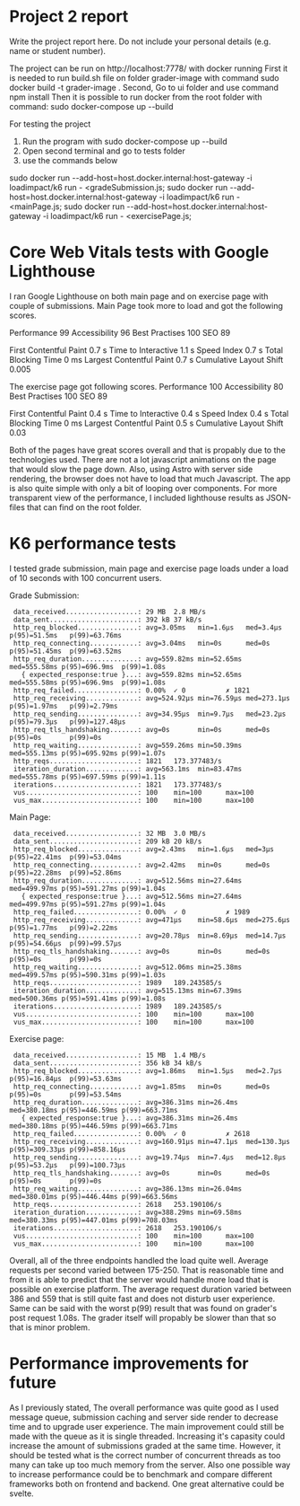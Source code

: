 # Project 2 report

Write the project report here. Do not include your personal
details (e.g. name or student number).

The project can be run on http://localhost:7778/ with docker running 
First it is needed to run build.sh file on folder grader-image with command sudo docker build -t grader-image .
Second, Go to ui folder and use command npm install
Then it is possible to run docker from the root folder with command: sudo docker-compose up --build

For testing the project
1. Run the program with sudo docker-compose up --build
2. Open second terminal and go to tests folder
2. use the commands below

sudo docker run --add-host=host.docker.internal:host-gateway -i loadimpact/k6 run - <gradeSubmission.js;
sudo docker run --add-host=host.docker.internal:host-gateway -i loadimpact/k6 run - <mainPage.js; 
sudo docker run --add-host=host.docker.internal:host-gateway -i loadimpact/k6 run - <exercisePage.js;



# Core Web Vitals tests with Google Lighthouse
I ran Google Lighthouse on both main page and on exercise page with couple of submissions.
Main Page took more to load and got the following scores.

Performance 99
Accessibility 96
Best Practises 100
SEO 89

First Contentful Paint 0.7 s
Time to Interactive 1.1 s
Speed Index 0.7 s
Total Blocking Time 0 ms
Largest Contentful Paint 0.7 s
Cumulative Layout Shift 0.005

The exercise page got following scores.
Performance 100
Accessibility 80
Best Practises 100
SEO 89

First Contentful Paint 0.4 s
Time to Interactive 0.4 s
Speed Index 0.4 s
Total Blocking Time 0 ms
Largest Contentful Paint 0.5 s
Cumulative Layout Shift 0.03

Both of the pages have great scores overall and that is propably due to the technologies used. There are not a lot javascript animations on the page that would slow the page down.
Also, using Astro with server side rendering, the browser does not have to load that much Javascript. The app is also quite simple with only a bit of looping over components.
For more transparent view of the performance, I included lighthouse results as JSON-files that can find on the root folder.
# K6 performance tests
I tested grade submission, main page and exercise page loads under a load of 10 seconds with 100 concurrent users.

Grade Submission:

     data_received..................: 29 MB  2.8 MB/s
     data_sent......................: 392 kB 37 kB/s
     http_req_blocked...............: avg=3.05ms   min=1.6µs   med=3.4µs    p(95)=51.5ms   p(99)=63.76ms 
     http_req_connecting............: avg=3.04ms   min=0s      med=0s       p(95)=51.45ms  p(99)=63.52ms 
     http_req_duration..............: avg=559.82ms min=52.65ms med=555.58ms p(95)=696.9ms  p(99)=1.08s   
       { expected_response:true }...: avg=559.82ms min=52.65ms med=555.58ms p(95)=696.9ms  p(99)=1.08s   
     http_req_failed................: 0.00%  ✓ 0          ✗ 1821 
     http_req_receiving.............: avg=524.92µs min=76.59µs med=273.1µs  p(95)=1.97ms   p(99)=2.79ms  
     http_req_sending...............: avg=34.95µs  min=9.7µs   med=23.2µs   p(95)=79.3µs   p(99)=127.48µs
     http_req_tls_handshaking.......: avg=0s       min=0s      med=0s       p(95)=0s       p(99)=0s      
     http_req_waiting...............: avg=559.26ms min=50.39ms med=555.13ms p(95)=695.92ms p(99)=1.07s   
     http_reqs......................: 1821   173.377483/s
     iteration_duration.............: avg=563.1ms  min=83.47ms med=555.78ms p(95)=697.59ms p(99)=1.11s   
     iterations.....................: 1821   173.377483/s
     vus............................: 100    min=100      max=100
     vus_max........................: 100    min=100      max=100

Main Page:

     data_received..................: 32 MB  3.0 MB/s
     data_sent......................: 209 kB 20 kB/s
     http_req_blocked...............: avg=2.43ms   min=1.6µs   med=3µs      p(95)=22.41ms  p(99)=53.04ms
     http_req_connecting............: avg=2.42ms   min=0s      med=0s       p(95)=22.28ms  p(99)=52.86ms
     http_req_duration..............: avg=512.56ms min=27.64ms med=499.97ms p(95)=591.27ms p(99)=1.04s  
       { expected_response:true }...: avg=512.56ms min=27.64ms med=499.97ms p(95)=591.27ms p(99)=1.04s  
     http_req_failed................: 0.00%  ✓ 0          ✗ 1989 
     http_req_receiving.............: avg=471µs    min=58.6µs  med=275.6µs  p(95)=1.77ms   p(99)=2.22ms 
     http_req_sending...............: avg=20.78µs  min=8.69µs  med=14.7µs   p(95)=54.66µs  p(99)=99.57µs
     http_req_tls_handshaking.......: avg=0s       min=0s      med=0s       p(95)=0s       p(99)=0s     
     http_req_waiting...............: avg=512.06ms min=25.38ms med=499.57ms p(95)=590.31ms p(99)=1.03s  
     http_reqs......................: 1989   189.243585/s
     iteration_duration.............: avg=515.13ms min=67.39ms med=500.36ms p(95)=591.41ms p(99)=1.08s  
     iterations.....................: 1989   189.243585/s
     vus............................: 100    min=100      max=100
     vus_max........................: 100    min=100      max=100

Exercise page:

     data_received..................: 15 MB  1.4 MB/s
     data_sent......................: 356 kB 34 kB/s
     http_req_blocked...............: avg=1.86ms   min=1.5µs   med=2.7µs    p(95)=16.84µs  p(99)=53.63ms 
     http_req_connecting............: avg=1.85ms   min=0s      med=0s       p(95)=0s       p(99)=53.54ms 
     http_req_duration..............: avg=386.31ms min=26.4ms  med=380.18ms p(95)=446.59ms p(99)=663.71ms
       { expected_response:true }...: avg=386.31ms min=26.4ms  med=380.18ms p(95)=446.59ms p(99)=663.71ms
     http_req_failed................: 0.00%  ✓ 0          ✗ 2618 
     http_req_receiving.............: avg=160.91µs min=47.1µs  med=130.3µs  p(95)=309.33µs p(99)=858.16µs
     http_req_sending...............: avg=19.74µs  min=7.4µs   med=12.8µs   p(95)=53.2µs   p(99)=100.73µs
     http_req_tls_handshaking.......: avg=0s       min=0s      med=0s       p(95)=0s       p(99)=0s      
     http_req_waiting...............: avg=386.13ms min=26.04ms med=380.01ms p(95)=446.44ms p(99)=663.56ms
     http_reqs......................: 2618   253.190106/s
     iteration_duration.............: avg=388.29ms min=69.58ms med=380.33ms p(95)=447.01ms p(99)=708.03ms
     iterations.....................: 2618   253.190106/s
     vus............................: 100    min=100      max=100
     vus_max........................: 100    min=100      max=100

Overall, all of the three endpoints handled the load quite well. Average requests per second varied between 175-250. 
That is reasonable time and from it is able to predict that the server would handle more load that is possible on exercise platform.
The average request duration varied between 386 and 559 that is still quite fast and does not disturb user experience. Same can be said with the worst p(99) result that was found on grader's post request 1.08s. The grader itself will propably be slower than that so that is minor problem.

# Performance improvements for future
As I previously stated, The overall performance was quite good as I used message queue, submission caching and server side render to decrease time and to upgrade user experience.
The main improvement could still be made with the queue as it is single threaded.
Increasing it's capasity could increase the amount of submissions graded at the same time.
However, it should be tested what is the correct number of concurrent threads as too many can take up too much memory from the server.
Also one possible way to increase performance could be to benchmark and compare different frameworks both on frontend and backend.
One great alternative could be svelte.
